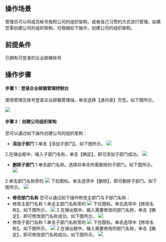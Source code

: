 ﻿## 操作场景
管理员可以将成员帐号按照公司的组织架构，或者自己习惯的方式进行管理。如果您需创建公司的组织架构，可根据如下操作，创建公司的组织架构。

## 前提条件
已拥有可登录的企业邮箱账号

## 操作步骤
#### 步骤 1：登录企业邮箱管理控制台
使用管理员账号登录企业邮箱管理端，单击选择【通讯录】页签。如下图所示。

![](https://main.qcloudimg.com/raw/f7cbea97565e618a900b7a6e7ff1e405.png)

#### 步骤 2：创建公司组织架构
您可以通过如下操作创建公司的组织架构：
+ **添加子部门**
1.单击【添加子部门】。如下图所示。
![](https://main.qcloudimg.com/raw/16fdc340baa08925093eb3b60174debc.png)

2.在弹出框中，输入子部门名称，单击【确定】，即可添加子部门成功。
![](https://main.qcloudimg.com/raw/9235e9c3955138af70fbf58ef72fd874.png)


+ **删除子部门**
1.单击部门名称。选择并单击所需删除的子部门。如下图所示。
![](https://main.qcloudimg.com/raw/f429e5fe65a967ab51a4590f5404fc4b.png)

2.单击部门名称旁的 ![](https://main.qcloudimg.com/raw/97568eafc67d5c6805282ba0667dcf52.png) 下拉图标。单击选项中【删除】，即可删除子部门。如下图所示。
![](https://main.qcloudimg.com/raw/4c852a48ca4f8675e413354a33f9e330.png)

+ **修改部门名称**
您可以通过如下操作修改主部门与子部门名称：
+ 修改主部门名称
1.单击主部门名称旁的 ![](https://main.qcloudimg.com/raw/97568eafc67d5c6805282ba0667dcf52.png) 下拉图标。单击选项中【修改名称】。如下图所示。
![](https://main.qcloudimg.com/raw/ecff869553fbfdde86b86cdebf2342a3.png)
2.在弹出框中，输入需要修改的部门名称，单击【确定】，即可修改部门名称成功。如下图所示。
![](https://main.qcloudimg.com/raw/dc9b30ce0d1de06cf0f0091b6ab95234.png)
+ 修改子部门名称
1.单击子部门名称旁的 ![](https://main.qcloudimg.com/raw/97568eafc67d5c6805282ba0667dcf52.png) 下拉图标。单击选项中【修改名称】。如下图所示。
![](https://main.qcloudimg.com/raw/e03c9e45e192131948d0a7d76608bb9d.png)
2.在弹出框中，输入需要修改的部门名称，单击【确定】，即可修改部门名称成功。如下图所示。
![](https://main.qcloudimg.com/raw/dc9b30ce0d1de06cf0f0091b6ab95234.png)



